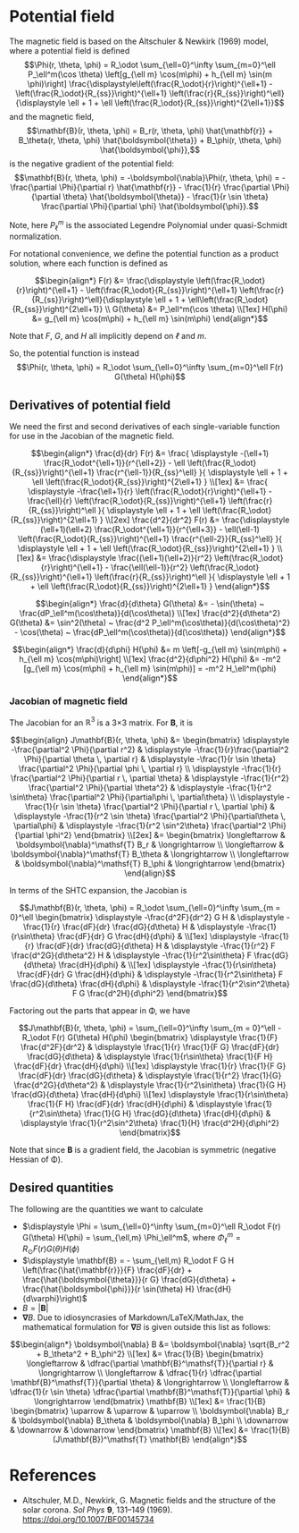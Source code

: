 # Potential field
The magnetic field is based on the Altschuler & Newkirk (1969) model, where a potential field is defined
$$\Phi(r, \theta, \phi) = R_\odot \sum_{\ell=0}^\infty \sum_{m=0}^\ell P_\ell^m(\cos \theta) \left[g_{\ell m} \cos(m\phi) + h_{\ell m} \sin(m \phi)\right] \frac{\displaystyle\left(\frac{R_\odot}{r}\right)^{\ell+1} - \left(\frac{R_\odot}{R_{ss}}\right)^{\ell+1} \left(\frac{r}{R_{ss}}\right)^\ell}{\displaystyle \ell + 1 + \ell \left(\frac{R_\odot}{R_{ss}}\right)^{2\ell+1}}$$
and the magnetic field,
$$\mathbf{B}(r, \theta, \phi) = B_r(r, \theta, \phi) \hat{\mathbf{r}} + B_\theta(r, \theta, \phi) \hat{\boldsymbol{\theta}} + B_\phi(r, \theta, \phi) \hat{\boldsymbol{\phi}},$$
is the negative gradient of the potential field:
$$\mathbf{B}(r, \theta, \phi) = -\boldsymbol{\nabla}\Phi(r, \theta, \phi)
  = -\frac{\partial \Phi}{\partial r} \hat{\mathbf{r}} - \frac{1}{r} \frac{\partial \Phi}{\partial \theta} \hat{\boldsymbol{\theta}} - \frac{1}{r \sin \theta} \frac{\partial \Phi}{\partial \phi} \hat{\boldsymbol{\phi}}.$$

Note, here $P_\ell^m$ is the associated Legendre Polynomial under quasi-Schmidt normalization.

For notational convenience, we define the potential function as a product solution, where each function is defined as
```math
\begin{align*}
F(r)      &= \frac{\displaystyle \left(\frac{R_\odot}{r}\right)^{\ell+1} - \left(\frac{R_\odot}{R_{ss}}\right)^{\ell+1} \left(\frac{r}{R_{ss}}\right)^\ell}{\displaystyle \ell + 1 + \ell\left(\frac{R_\odot}{R_{ss}}\right)^{2\ell+1}} \\
G(\theta) &= P_\ell^m(\cos \theta) \\[1ex]
H(\phi)   &= g_{\ell m} \cos(m\phi) + h_{\ell m} \sin(m\phi)
\end{align*}
```
Note that _F_, _G_, and _H_ all implicitly depend on _ℓ_ and _m_.

So, the potential function is instead
$$\Phi(r, \theta, \phi) = R_\odot \sum_{\ell=0}^\infty \sum_{m=0}^\ell F(r) G(\theta) H(\phi)$$

## Derivatives of potential field
We need the first and second derivatives of each single-variable function for use in the Jacobian of the magnetic field.
```math
\begin{align*}
\frac{d}{dr} F(r)
&= \frac{ \displaystyle
  -(\ell+1) \frac{R_\odot^{\ell+1}}{r^{\ell+2}} - \ell \left(\frac{R_\odot}{R_{ss}}\right)^{\ell+1} \frac{r^{\ell-1}}{R_{ss}^\ell}
}{ \displaystyle
  \ell + 1 + \ell \left(\frac{R_\odot}{R_{ss}}\right)^{2\ell+1}
} \\[1ex]
&= \frac{ \displaystyle
  -\frac{\ell+1}{r} \left(\frac{R_\odot}{r}\right)^{\ell+1} - \frac{\ell}{r} \left(\frac{R_\odot}{R_{ss}}\right)^{\ell+1} \left(\frac{r}{R_{ss}}\right)^\ell
}{ \displaystyle
  \ell + 1 + \ell \left(\frac{R_\odot}{R_{ss}}\right)^{2\ell+1}
}
\\[2ex]
\frac{d^2}{dr^2} F(r)
&= \frac{\displaystyle
  (\ell+1)(\ell+2) \frac{R_\odot^{\ell+1}}{r^{\ell+3}} - \ell(\ell-1) \left(\frac{R_\odot}{R_{ss}}\right)^{\ell+1} \frac{r^{\ell-2}}{R_{ss}^\ell}
}{ \displaystyle
  \ell + 1 + \ell \left(\frac{R_\odot}{R_{ss}}\right)^{2\ell+1}
} \\[1ex]
&= \frac{\displaystyle
  \frac{(\ell+1)(\ell+2)}{r^2} \left(\frac{R_\odot}{r}\right)^{\ell+1} - \frac{\ell(\ell-1)}{r^2} \left(\frac{R_\odot}{R_{ss}}\right)^{\ell+1} \left(\frac{r}{R_{ss}}\right)^\ell
}{ \displaystyle
  \ell + 1 + \ell \left(\frac{R_\odot}{R_{ss}}\right)^{2\ell+1}
}
\end{align*}
```
```math
\begin{align*}
\frac{d}{d\theta} G(\theta) &= - \sin(\theta) ~ \frac{dP_\ell^m(\cos\theta)}{d(\cos\theta)} \\[1ex]
\frac{d^2}{d\theta^2} G(\theta) &= \sin^2(\theta) ~ \frac{d^2 P_\ell^m(\cos\theta)}{d(\cos\theta)^2} - \cos(\theta) ~ \frac{dP_\ell^m(\cos\theta)}{d(\cos\theta)}
\end{align*}
```
```math
\begin{align*}
\frac{d}{d\phi} H(\phi) &= m \left[-g_{\ell m} \sin(m\phi) + h_{\ell m} \cos(m\phi)\right] \\[1ex]
\frac{d^2}{d\phi^2} H(\phi) &= -m^2 [g_{\ell m} \cos(m\phi) + h_{\ell m} \sin(m\phi)] = -m^2 H_\ell^m(\phi)
\end{align*}
```

### Jacobian of magnetic field
The Jacobian for an $\mathbb{R}^3$ is a 3×3 matrix.
For $\mathbf{B}$, it is
```math
\begin{align}
J\mathbf{B}(r, \theta, \phi)
&= \begin{bmatrix}
    \displaystyle -\frac{\partial^2 \Phi}{\partial r^2}   &
    \displaystyle -\frac{1}{r}\frac{\partial^2 \Phi}{\partial \theta \, \partial r} &
    \displaystyle -\frac{1}{r \sin \theta} \frac{\partial^2 \Phi}{\partial \phi \, \partial r} \\
    \displaystyle -\frac{1}{r} \frac{\partial^2 \Phi}{\partial r \, \partial \theta}  &
    \displaystyle -\frac{1}{r^2} \frac{\partial^2 \Phi}{\partial \theta^2} &
    \displaystyle -\frac{1}{r^2 \sin\theta} \frac{\partial^2 \Phi}{\partial\phi \, \partial\theta} \\
    \displaystyle -\frac{1}{r \sin \theta} \frac{\partial^2 \Phi}{\partial r \, \partial \phi} &
    \displaystyle -\frac{1}{r^2 \sin \theta} \frac{\partial^2 \Phi}{\partial\theta \, \partial\phi} &
    \displaystyle -\frac{1}{r^2 \sin^2\theta} \frac{\partial^2 \Phi}{\partial \phi^2}
\end{bmatrix}
\\[2ex]
&= \begin{bmatrix}
    \longleftarrow & \boldsymbol{\nabla}^\mathsf{T} B_r & \longrightarrow \\
    \longleftarrow & \boldsymbol{\nabla}^\mathsf{T} B_\theta & \longrightarrow \\
    \longleftarrow & \boldsymbol{\nabla}^\mathsf{T} B_\phi & \longrightarrow
\end{bmatrix}
\end{align}
```

In terms of the SHTC expansion, the Jacobian is
```math
J\mathbf{B}(r, \theta, \phi)
= R_\odot \sum_{\ell=0}^\infty \sum_{m = 0}^\ell \begin{bmatrix}
    \displaystyle -\frac{d^2F}{dr^2} G H &
    \displaystyle -\frac{1}{r} \frac{dF}{dr} \frac{dG}{d\theta} H &
    \displaystyle -\frac{1}{r\sin\theta} \frac{dF}{dr} G \frac{dH}{d\phi} &
    \\[1ex]
    \displaystyle -\frac{1}{r} \frac{dF}{dr} \frac{dG}{d\theta} H &
    \displaystyle -\frac{1}{r^2} F \frac{d^2G}{d\theta^2} H &
    \displaystyle -\frac{1}{r^2\sin\theta} F \frac{dG}{d\theta} \frac{dH}{d\phi} &
    \\[1ex]
    \displaystyle -\frac{1}{r\sin\theta} \frac{dF}{dr} G \frac{dH}{d\phi} &
    \displaystyle -\frac{1}{r^2\sin\theta} F \frac{dG}{d\theta} \frac{dH}{d\phi} &
    \displaystyle -\frac{1}{r^2\sin^2\theta} F G \frac{d^2H}{d\phi^2}
\end{bmatrix}
```
Factoring out the parts that appear in Φ, we have
```math
J\mathbf{B}(r, \theta, \phi)
= \sum_{\ell=0}^\infty \sum_{m = 0}^\ell - R_\odot F(r) G(\theta) H(\phi) \begin{bmatrix}
    \displaystyle \frac{1}{F} \frac{d^2F}{dr^2} &
    \displaystyle \frac{1}{r} \frac{1}{F G} \frac{dF}{dr} \frac{dG}{d\theta} &
    \displaystyle \frac{1}{r\sin\theta} \frac{1}{F H} \frac{dF}{dr} \frac{dH}{d\phi}
    \\[1ex]
    \displaystyle \frac{1}{r} \frac{1}{F G} \frac{dF}{dr} \frac{dG}{d\theta} &
    \displaystyle \frac{1}{r^2} \frac{1}{G} \frac{d^2G}{d\theta^2} &
    \displaystyle \frac{1}{r^2\sin\theta} \frac{1}{G H} \frac{dG}{d\theta} \frac{dH}{d\phi}
    \\[1ex]
    \displaystyle \frac{1}{r\sin\theta} \frac{1}{F H} \frac{dF}{dr} \frac{dH}{d\phi} &
    \displaystyle \frac{1}{r^2\sin\theta} \frac{1}{G H} \frac{dG}{d\theta} \frac{dH}{d\phi} &
    \displaystyle \frac{1}{r^2\sin^2\theta} \frac{1}{H} \frac{d^2H}{d\phi^2}
\end{bmatrix}
```
Note that since **B** is a gradient field, the Jacobian is symmetric (negative Hessian of Φ).

## Desired quantities
The following are the quantities we want to calculate
* $\displaystyle \Phi = \sum_{\ell=0}^\infty \sum_{m=0}^\ell R_\odot F(r) G(\theta) H(\phi) = \sum_{\ell,m} \Phi_\ell^m$, where $\Phi_\ell^m = R_\odot F(r) G(\theta) H(\phi)$
* $\displaystyle \mathbf{B} = - \sum_{\ell,m} R_\odot F G H \left(\frac{\hat{\mathbf{r}}}{F} \frac{dF}{dr} + \frac{\hat{\boldsymbol{\theta}}}{r G} \frac{dG}{d\theta} + \frac{\hat{\boldsymbol{\phi}}}{r \sin(\theta) H} \frac{dH}{d\varphi}\right)$
* $B = |\mathbf{B}|$
* $\boldsymbol{\nabla} B$. Due to idiosyncrasies of Markdown/LaTeX/MathJax, the mathematical formulation for $\boldsymbol{\nabla} B$ is given outside this list as follows:

```math
\begin{align*}
\boldsymbol{\nabla} B
&= \boldsymbol{\nabla} \sqrt{B_r^2 + B_\theta^2 + B_\phi^2} \\[1ex]
&= \frac{1}{B} \begin{bmatrix}
      \longleftarrow & \dfrac{\partial \mathbf{B}^\mathsf{T}}{\partial r} & \longrightarrow \\
      \longleftarrow & \dfrac{1}{r} \dfrac{\partial \mathbf{B}^\mathsf{T}}{\partial \theta} & \longrightarrow \\
      \longleftarrow & \dfrac{1}{r \sin \theta} \dfrac{\partial \mathbf{B}^\mathsf{T}}{\partial \phi} & \longrightarrow
  \end{bmatrix} \mathbf{B}
\\[1ex]
&= \frac{1}{B} \begin{bmatrix}
      \uparrow & \uparrow & \uparrow \\
      \boldsymbol{\nabla} B_r & \boldsymbol{\nabla} B_\theta & \boldsymbol{\nabla} B_\phi \\
      \downarrow & \downarrow & \downarrow
  \end{bmatrix} \mathbf{B} \\[1ex]
&= \frac{1}{B} (J\mathbf{B})^\mathsf{T} \mathbf{B}
\end{align*}
```

# References
* Altschuler, M.D., Newkirk, G. Magnetic fields and the structure of the solar corona. _Sol Phys_ **9**, 131–149 (1969). https://doi.org/10.1007/BF00145734
